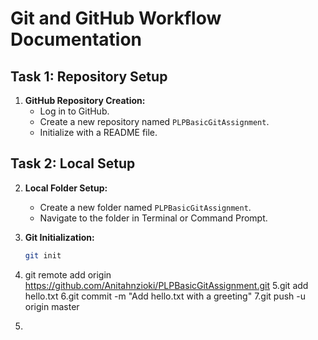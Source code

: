 # Git and GitHub Workflow Documentation

## Task 1: Repository Setup

1. **GitHub Repository Creation:**
   - Log in to GitHub.
   - Create a new repository named `PLPBasicGitAssignment`.
   - Initialize with a README file.

## Task 2: Local Setup

2. **Local Folder Setup:**
   - Create a new folder named `PLPBasicGitAssignment`.
   - Navigate to the folder in Terminal or Command Prompt.
 
3. **Git Initialization:**
   ```bash
   git init
4.  git remote add origin  https://github.com/Anitahnzioki/PLPBasicGitAssignment.git
5.git add hello.txt
6.git commit -m "Add hello.txt with a greeting"
7.git push -u origin master
8.

